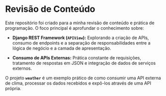 # Revisão de Conteúdo

Este repositório foi criado para a minha revisão de conteúdo e prática de programação. O foco principal é aprofundar o conhecimento sobre:

* **Django REST Framework (`APIView`):** Explorando a criação de APIs, consumo de endpoints e a separação de responsabilidades entre a lógica de negócio e a camada de apresentação.

* **Consumo de APIs Externas:** Prática constante de requisições, tratamento de respostas em JSON e integração de dados de serviços externos.

O projeto **`weather`** é um exemplo prático de como consumir uma API externa de clima, processar os dados recebidos e expô-los através de uma API própria.